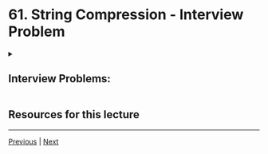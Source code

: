 # 61. String Compression - Interview Problem

<details>
  <summary> <h2> Interview Problems: </h2> </summary>

## String Compression

### Problem

Given a string in the form 'AAAABBBBCCCCCDDEEEE' compress it to become 'A4B4C5D2E4'. For this problem, you can falsely "compress" strings of single or double letters. For instance, it is okay for 'AAB' to return 'A2B1' even though this technically takes more space. 

The function should also be case sensitive, so that a string 'AAAaaa' returns 'A3a3'.

## Solution

Fill out your solution below:

```python
def compress(s):
    pass
```

## Test Your Solution

Run the cell below to test your solution

```python
from nose.tools import assert_equal

class TestCompress(object):

    def test(self, sol):
        assert_equal(sol(''), '')
        assert_equal(sol('AABBCC'), 'A2B2C2')
        assert_equal(sol('AAABCCDDDDD'), 'A3B1C2D5')
        print('ALL TEST CASES PASSED')

# Run Tests
t = TestCompress()
t.test(compress)
```

</details>



##  Resources for this lecture



---

[Previous](./60_Sentence-Reversal-Interview-Problem-SOLUTION.md) | [Next](./62_String-Compression-Interview-Problem-SOLUTION.md)